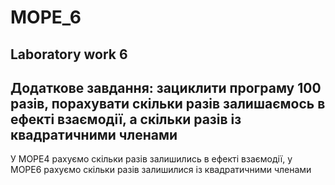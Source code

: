 # MOPE_6
Laboratory work 6
-------------------------------------------------------------
Додаткове завдання: 
зациклити програму 100 разів, 
порахувати скільки разів залишаємось в ефекті взаємодії,
а скільки разів із квадратичними членами
--------------------------------------------------------------
У МОРЕ4 рахуємо скільки разів залишились в ефекті взаємодії,
 у МОРЕ6 рахуємо скільки разів залишилися із квадратичними членами
